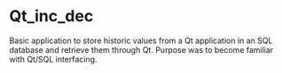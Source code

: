 # Qt_inc_dec
Basic application to store historic values from a Qt application in an SQL database and retrieve them through Qt. 
Purpose was to become familiar with Qt/SQL interfacing.
